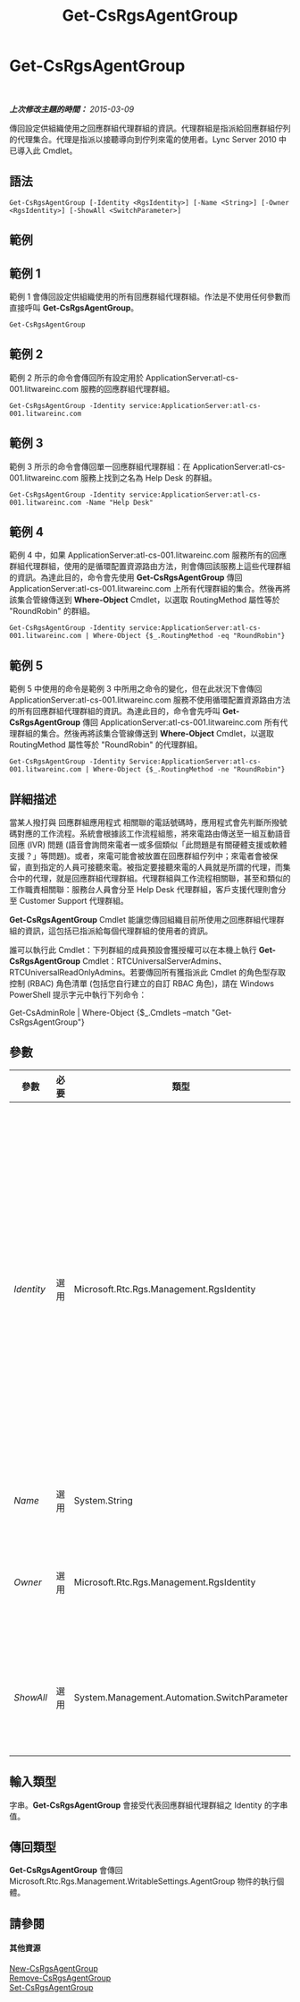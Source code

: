﻿---
title: Get-CsRgsAgentGroup
TOCTitle: Get-CsRgsAgentGroup
ms:assetid: 2e3c7004-9017-48a4-91d8-5c271fb8a1ab
ms:mtpsurl: https://technet.microsoft.com/zh-tw/library/Gg425793(v=OCS.15)
ms:contentKeyID: 49290462
ms.date: 08/10/2015
mtps_version: v=OCS.15
ms.translationtype: HT
---

# Get-CsRgsAgentGroup

 

_**上次修改主題的時間：** 2015-03-09_

傳回設定供組織使用之回應群組代理群組的資訊。代理群組是指派給回應群組佇列的代理集合。代理是指派以接聽導向到佇列來電的使用者。Lync Server 2010 中已導入此 Cmdlet。

## 語法

    Get-CsRgsAgentGroup [-Identity <RgsIdentity>] [-Name <String>] [-Owner <RgsIdentity>] [-ShowAll <SwitchParameter>]

## 範例

## 範例 1

範例 1 會傳回設定供組織使用的所有回應群組代理群組。作法是不使用任何參數而直接呼叫 **Get-CsRgsAgentGroup**。

    Get-CsRgsAgentGroup

## 範例 2

範例 2 所示的命令會傳回所有設定用於 ApplicationServer:atl-cs-001.litwareinc.com 服務的回應群組代理群組。

    Get-CsRgsAgentGroup -Identity service:ApplicationServer:atl-cs-001.litwareinc.com

## 範例 3

範例 3 所示的命令會傳回單一回應群組代理群組：在 ApplicationServer:atl-cs-001.litwareinc.com 服務上找到之名為 Help Desk 的群組。

    Get-CsRgsAgentGroup -Identity service:ApplicationServer:atl-cs-001.litwareinc.com -Name "Help Desk"

## 範例 4

範例 4 中，如果 ApplicationServer:atl-cs-001.litwareinc.com 服務所有的回應群組代理群組，使用的是循環配置資源路由方法，則會傳回該服務上這些代理群組的資訊。為達此目的，命令會先使用 **Get-CsRgsAgentGroup** 傳回 ApplicationServer:atl-cs-001.litwareinc.com 上所有代理群組的集合。然後再將該集合管線傳送到 **Where-Object** Cmdlet，以選取 RoutingMethod 屬性等於 "RoundRobin" 的群組。

    Get-CsRgsAgentGroup -Identity service:ApplicationServer:atl-cs-001.litwareinc.com | Where-Object {$_.RoutingMethod -eq "RoundRobin"}

## 範例 5

範例 5 中使用的命令是範例 3 中所用之命令的變化，但在此狀況下會傳回 ApplicationServer:atl-cs-001.litwareinc.com 服務不使用循環配置資源路由方法的所有回應群組代理群組的資訊。為達此目的，命令會先呼叫 **Get-CsRgsAgentGroup** 傳回 ApplicationServer:atl-cs-001.litwareinc.com 所有代理群組的集合。然後再將該集合管線傳送到 **Where-Object** Cmdlet，以選取 RoutingMethod 屬性等於 "RoundRobin" 的代理群組。

    Get-CsRgsAgentGroup -Identity Service:ApplicationServer:atl-cs-001.litwareinc.com | Where-Object {$_.RoutingMethod -ne "RoundRobin"}

## 詳細描述

當某人撥打與 回應群組應用程式 相關聯的電話號碼時，應用程式會先判斷所撥號碼對應的工作流程。系統會根據該工作流程組態，將來電路由傳送至一組互動語音回應 (IVR) 問題 (語音會詢問來電者一或多個類似「此問題是有關硬體支援或軟體支援？」等問題)。或者，來電可能會被放置在回應群組佇列中；來電者會被保留，直到指定的人員可接聽來電。被指定要接聽來電的人員就是所謂的代理，而集合中的代理，就是回應群組代理群組。代理群組與工作流程相關聯，甚至和類似的工作職責相關聯：服務台人員會分至 Help Desk 代理群組，客戶支援代理則會分至 Customer Support 代理群組。

**Get-CsRgsAgentGroup** Cmdlet 能讓您傳回組織目前所使用之回應群組代理群組的資訊，這包括已指派給每個代理群組的使用者的資訊。

誰可以執行此 Cmdlet：下列群組的成員預設會獲授權可以在本機上執行 **Get-CsRgsAgentGroup** Cmdlet：RTCUniversalServerAdmins、RTCUniversalReadOnlyAdmins。若要傳回所有獲指派此 Cmdlet 的角色型存取控制 (RBAC) 角色清單 (包括您自行建立的自訂 RBAC 角色)，請在 Windows PowerShell 提示字元中執行下列命令：

Get-CsAdminRole | Where-Object {$\_.Cmdlets –match "Get-CsRgsAgentGroup"}

## 參數


<table>
<colgroup>
<col style="width: 25%" />
<col style="width: 25%" />
<col style="width: 25%" />
<col style="width: 25%" />
</colgroup>
<thead>
<tr class="header">
<th>參數</th>
<th>必要</th>
<th>類型</th>
<th>說明</th>
</tr>
</thead>
<tbody>
<tr class="odd">
<td><p><em>Identity</em></p></td>
<td><p>選用</p></td>
<td><p>Microsoft.Rtc.Rgs.Management.RgsIdentity</p></td>
<td><p>表示主控回應群組代理群組的服務 Identity，或是代理群組本身的完整 Identity。如果您有指定服務識別 (例如 service:ApplicationServer:atl-cs-001.litwareinc.com)，則該服務主控的所有代理群組都會被擷取。如果您有指定群組的識別，則只會傳回所指定的代理群組。請注意，代理群組的 Identity 是由服務 Identity 後面加上全域唯一識別碼 (GUID) 所組成，例如：service:ApplicationServer:atl-cs-001.litwareinc.com/1987d3c2-4544-489d-bbe3-59f79f530a83.</p>
<p>還有另一種方法可傳回單一群組，就是指定服務 Identity，然後再包含後面加上代理群組名稱的 Name 參數。這可讓您不必知道指派給群組的 GUID 為何，就能擷取特定的代理群組。</p>
<p>呼叫時若未使用任何參數，<strong>Get-CsRgsAgentGroup</strong> 會傳回設定供組織使用的所有代理群組。</p></td>
</tr>
<tr class="even">
<td><p><em>Name</em></p></td>
<td><p>選用</p></td>
<td><p>System.String</p></td>
<td><p>建立群組時給予代理群組的唯一名稱。</p></td>
</tr>
<tr class="odd">
<td><p><em>Owner</em></p></td>
<td><p>選用</p></td>
<td><p>Microsoft.Rtc.Rgs.Management.RgsIdentity</p></td>
<td><p>「擁有」代理群組之集區的完整網域名稱。擁有者集區識別碼和代理群組的集區識別碼通常一樣。然而，如果需要暫時移動群組 (可能在災害復原程序中)，則集區識別碼將會變更。不過，擁有者識別碼會繼續指向原始集區。</p></td>
</tr>
<tr class="even">
<td><p><em>ShowAll</em></p></td>
<td><p>選用</p></td>
<td><p>System.Management.Automation.SwitchParameter</p></td>
<td><p>如有指定此參數，會顯示所有回應群組代理群組，包括擁有者集區識別碼與集區識別碼不同的那些群組。根據預設，Get-CsRgsAgentGroup 只會傳回擁有者集區識別碼與集區識別碼相同之代理群組的資訊。</p></td>
</tr>
</tbody>
</table>


## 輸入類型

字串。**Get-CsRgsAgentGroup** 會接受代表回應群組代理群組之 Identity 的字串值。

## 傳回類型

**Get-CsRgsAgentGroup** 會傳回 Microsoft.Rtc.Rgs.Management.WritableSettings.AgentGroup 物件的執行個體。

## 請參閱

#### 其他資源

[New-CsRgsAgentGroup](new-csrgsagentgroup.md)  
[Remove-CsRgsAgentGroup](remove-csrgsagentgroup.md)  
[Set-CsRgsAgentGroup](set-csrgsagentgroup.md)

